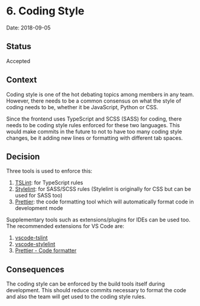 # 6. Coding Style

Date: 2018-09-05

## Status

Accepted

## Context

Coding style is one of the hot debating topics among members in any team. However, there needs to be a common consensus on what the style of coding needs to be, whether it be JavaScript, Python or CSS.

Since the frontend uses TypeScript and SCSS (SASS) for coding, there needs to be coding style rules enforced for these two languages. This would make commits in the future to not to have too many coding style changes, be it adding new lines or formatting with different tab spaces.

## Decision

Three tools is used to enforce this:

1. [TSLint](https://palantir.github.io/tslint/): for TypeScript rules
2. [Stylelint](https://stylelint.io/): for SASS/SCSS rules (Stylelint is originally for CSS but can be used for SASS too)
3. [Prettier](https://prettier.io/): the code formatting tool which will automatically format code in development mode

Supplementary tools such as extensions/plugins for IDEs can be used too. The recommended extensions for VS Code are:

1. [vscode-tslint](https://marketplace.visualstudio.com/items?itemName=eg2.tslint)
2. [vscode-stylelint](https://marketplace.visualstudio.com/items?itemName=shinnn.stylelint)
3. [Prettier - Code formatter](https://marketplace.visualstudio.com/items?itemName=esbenp.prettier-vscode)

## Consequences

The coding style can be enforced by the build tools itself during development. This should reduce commits necessary to format the code and also the team will get used to the coding style rules.